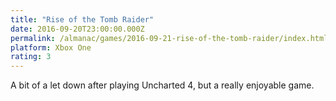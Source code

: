 ```yaml
---
title: "Rise of the Tomb Raider"
date: 2016-09-20T23:00:00.000Z
permalink: /almanac/games/2016-09-21-rise-of-the-tomb-raider/index.html
platform: Xbox One
rating: 3
---
```


A bit of a let down after playing Uncharted 4, but a really enjoyable game.


